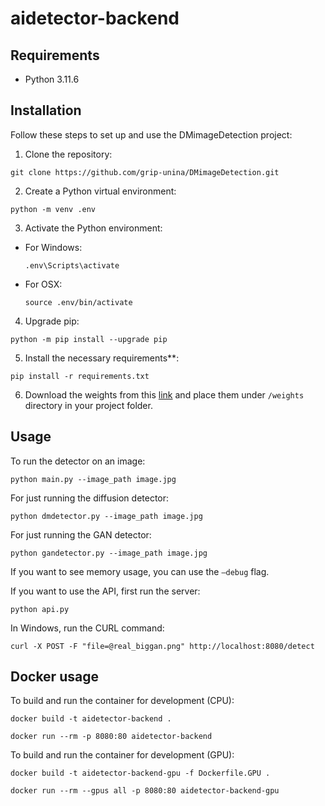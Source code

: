 # aidetector-backend

## Requirements

- Python 3.11.6

## Installation

Follow these steps to set up and use the DMimageDetection project:

1. Clone the repository:
```
git clone https://github.com/grip-unina/DMimageDetection.git
```

2. Create a Python virtual environment:
```
python -m venv .env
```

3. Activate the Python environment:
- For Windows:
  ```
  .env\Scripts\activate
  ```
- For OSX:
  ```
  source .env/bin/activate
  ```

4. Upgrade pip:
```
python -m pip install --upgrade pip
```

5. Install the necessary requirements**:
```
pip install -r requirements.txt
```

6. Download the weights from this [link](https://aidetector-models.s3.amazonaws.com/weights.zip) and place them under `/weights` directory in your project folder.

## Usage

To run the detector on an image:

`python main.py --image_path image.jpg`

For just running the diffusion detector:

`python dmdetector.py --image_path image.jpg`

For just running the GAN detector:

`python gandetector.py --image_path image.jpg`

If you want to see memory usage, you can use the `—debug` flag.

If you want to use the API, first run the server:

`python api.py`

In Windows, run the CURL command:

`curl -X POST -F "file=@real_biggan.png" http://localhost:8080/detect`

## Docker usage

To build and run the container for development (CPU):

`docker build -t aidetector-backend .`

`docker run --rm -p 8080:80 aidetector-backend`

To build and run the container for development (GPU):

`docker build -t aidetector-backend-gpu -f Dockerfile.GPU .`

`docker run --rm --gpus all -p 8080:80 aidetector-backend-gpu`

